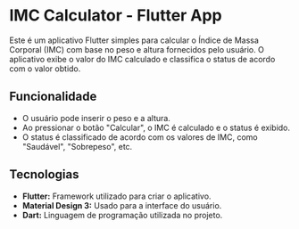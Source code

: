 # IMC Calculator - Flutter App

Este é um aplicativo Flutter simples para calcular o Índice de Massa Corporal (IMC) com base no peso e altura fornecidos pelo usuário. O aplicativo exibe o valor do IMC calculado e classifica o status de acordo com o valor obtido.

## Funcionalidade

- O usuário pode inserir o peso e a altura.
- Ao pressionar o botão "Calcular", o IMC é calculado e o status é exibido.
- O status é classificado de acordo com os valores de IMC, como "Saudável", "Sobrepeso", etc.

## Tecnologias

- **Flutter:** Framework utilizado para criar o aplicativo.
- **Material Design 3:** Usado para a interface do usuário.
- **Dart:** Linguagem de programação utilizada no projeto.


